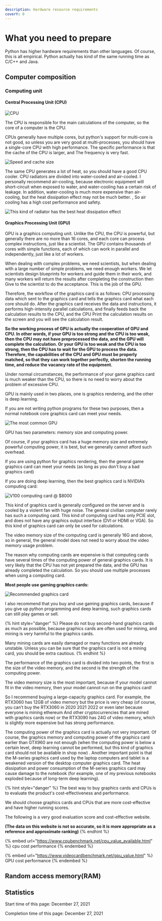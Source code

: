 ```yaml
---
description: Hardware resource requirements
coverY: 0
---
```


# What you need to prepare

Python has higher hardware requirements than other languages. Of course, this is all empirical. Python actually has kind of the same running time as C/C++ and Java.

## Computer composition

### Computing unit

#### Central Processing Unit (CPU)

![CPU](<.gitbook/assets/image (8).png>)

The CPU is responsible for the main calculations of the computer, so the core of a computer is the CPU.

CPUs generally have multiple cores, but python's support for multi-core is not good, so unless you are very good at multi-processes, you should have a single-core CPU with high performance. The specific performance is that the cache of the CPU is larger, and The frequency is very fast.

![Speed and cache size](<.gitbook/assets/image (2).png>)

The same CPU generates a lot of heat, so you should have a good CPU cooler. CPU radiators are divided into water-cooled and air-cooled. I personally recommend air-cooling, because electronic equipment will short-circuit when exposed to water, and water-cooling has a certain risk of leakage. In addition, water-cooling is much more expensive than air-cooling, but the heat dissipation effect may not be much better. , So air cooling has a high cost performance and safety.

![This kind of radiator has the best heat dissipation effect](<.gitbook/assets/image (7).png>)

#### Graphics Processing Unit (GPU)

GPU is a graphics computing unit. Unlike the CPU, the CPU is powerful, but generally there are no more than 16 cores, and each core can process complex instructions, just like a scientist. The GPU contains thousands of cores with simple functions, each of which can work in parallel and independently, just like a lot of workers.

When dealing with complex problems, we need scientists, but when dealing with a large number of simple problems, we need enough workers. We let scientists design blueprints for workers and guide them in their work, and many workers will return the results after completing the construction then Give to the scientist to do the acceptance. This is the job of the GPU.

Therefore, the workflow of the graphics card is as follows: CPU processing data which sent to the graphics card and tells the graphics card what each core should do. After the graphics card receives the data and instructions, it performs high-intensity parallel calculations, and finally feeds back the calculation results to the CPU, and the CPU Print the calculation results on the screen and you will see the calculation result.

**So the working process of GPU is actually the cooperation of GPU and CPU. In other words, if your GPU is too strong and the CPU is too weak, then the CPU may not have preprocessed the data, and the GPU will complete the calculation. Or your GPU is too weak and the CPU is too strong, then the CPU has to wait for the GPU to process the data. Therefore, the capabilities of the CPU and GPU must be properly matched, so that they can work together perfectly, shorten the running time, and reduce the vacancy rate of the equipment.**

Under normal circumstances, the performance of your game graphics card is much weaker than the CPU, so there is no need to worry about the problem of excessive CPU.



GPU is mainly used in two places, one is graphics rendering, and the other is deep learning.

If you are not writing python programs for these two purposes, then a normal notebook core graphics card can meet your needs.

![The most common GPU](<.gitbook/assets/image (15).png>)

GPU has two parameters: memory size and computing power.

Of course, if your graphics card has a huge memory size and extremely powerful computing power, it is best, but we generally cannot afford such overhead.

If you are using python for graphics rendering, then the general game graphics card can meet your needs (as long as you don't buy a bad graphics card)

If you are doing deep learning, then the best graphics card is NVIDIA’s computing card:

![V100 computing card @ $8000 ](<.gitbook/assets/image (9).png>)

This kind of graphics card is generally configured on the server and is cooled by a violent fan with huge noise. The general civilian computer rarely has such a computing card. This kind of computing card has only PCIE slot, and does not have any graphics output interface (DVI or HDMI or VGA). So this kind of graphics card can only be used for calculations.

The video memory size of the computing card is generally 16G and above, so in general, the general model does not need to worry about the video memory usage problem.

The reason why computing cards are expensive is that computing cards have several times of the computing power of general graphics cards. It is very likely that the CPU has not yet prepared the data, and the GPU has already completed the calculation. So you should use multiple processes when using a computing card.

**Most people use gaming graphics cards:**

![Recommended graphics card](<.gitbook/assets/image (10).png>)

I also recommend that you buy and use gaming graphics cards, because if you give up python programming and deep learning, such graphics cards can still play games or sell.

{% hint style="danger" %}
Please do not buy second-hand graphics cards as much as possible, because graphics cards are often used for mining, and mining is very harmful to the graphics cards.

Many mining cards are easily damaged or many functions are already unstable. Unless you can be sure that the graphics card is not a mining card, you should be extra cautious.
{% endhint %}

The performance of the graphics card is divided into two points, the first is the size of the video memory, and the second is the strength of the computing power.

The video memory size is the most important, because if your model cannot fit in the video memory, then your model cannot run on the graphics card!

So I recommend buying a large-capacity graphics card. For example, the RTX3060 has 12GB of video memory but the price is very cheap (of course, you can’t buy the RTX3060 in 2020 2021 2022 or even later because everyone is mining ethereum And other cryptocurrencies that are mined with graphics cards now) or the RTX3090 has 24G of video memory, which is slightly more expensive but has strong performance.

The computing power of the graphics card is actually not very important. Of course, the graphics memory and computing power of the graphics card earlier than GTX960 are not enough (when the computing power is below a certain level, deep learning cannot be performed, but this kind of graphics card should not be available in shop now) . Another important point is that the M-series graphics card used by the laptop computers and tablet is a weakened version of the desktop computer graphics card. The heat dissipation and power consumption of the M-series graphics card may cause damage to the notebook (for example, one of my previous notebooks exploded because of long-term deep learning).

{% hint style="danger" %}
The best way to buy graphics cards and CPUs is to evaluate the product's cost-effectiveness and performance.

We should choose graphics cards and CPUs that are more cost-effective and have higher running scores.

The following is a very good evaluation score and cost-effective website.

**(The data on this website is not so accurate, so it is more appropriate as a reference and approximate ranking)**
{% endhint %}

{% embed url="https://www.cpubenchmark.net/cpu_value_available.html" %}
cpu cost performance
{% endembed %}

{% embed url="https://www.videocardbenchmark.net/gpu_value.html" %}
GPU cost performance
{% endembed %}

## Random access memory(RAM)









## Statistics

Start time of this page: December 27, 2021

Completion time of this page: December 27, 2021
